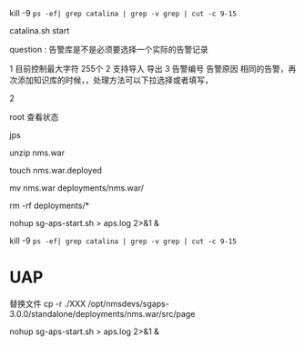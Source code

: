 kill -9 `ps -ef| grep catalina | grep -v grep | cut -c 9-15`

catalina.sh start



question :  告警库是不是必须要选择一个实际的告警记录

1 目前控制最大字符 255个
2 支持导入 导出
3 告警编号 告警原因 相同的告警，再次添加知识库的时候，，处理方法可以下拉选择或者填写，


2 


root 查看状态

jps


unzip nms.war 


touch nms.war.deployed


mv nms.war deployments/nms.war/


rm -rf deployments/*



nohup sg-aps-start.sh > aps.log 2>&1 &




kill -9 `ps -ef| grep catalina | grep -v grep | cut -c 9-15`






# UAP 

替换文件
cp -r ./XXX /opt/nmsdevs/sgaps-3.0.0/standalone/deployments/nms.war/src/page


nohup sg-aps-start.sh > aps.log 2>&1 &
